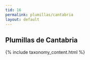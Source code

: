 ```yaml
---
tid: 16
permalink: plumillas/cantabria
layout: default
---
```

## Plumillas de Cantabria
{% include taxonomy_content.html %}

